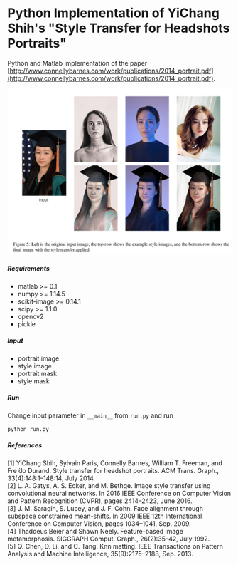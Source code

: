 # Python Implementation of YiChang Shih's "Style Transfer for Headshots Portraits"
Python and Matlab implementation of the paper [http://www.connellybarnes.com/work/publications/2014_portrait.pdf](http://www.connellybarnes.com/work/publications/2014_portrait.pdf).


![alt text](utils/ex1.png)

##### Requirements
- matlab	>= 0.1
- numpy	>= 1.14.5
- scikit-image	>= 0.14.1
- scipy	>= 1.1.0
- opencv2
- pickle

##### Input
- portrait image
- style image
- portrait mask
- style mask

##### Run
Change input parameter in `__main__` from `run.py` and run
```
python run.py
```

##### References
[1] YiChang Shih, Sylvain Paris, Connelly Barnes, William T. Freeman, and Fre ́do Durand. Style transfer for headshot portraits. ACM Trans. Graph., 33(4):148:1–148:14, July 2014.   
[2] L. A. Gatys, A. S. Ecker, and M. Bethge. Image style transfer using convolutional neural networks. In 2016 IEEE Conference on Computer Vision and Pattern Recognition (CVPR), pages 2414–2423, June 2016.   
[3] J. M. Saragih, S. Lucey, and J. F. Cohn. Face alignment through subspace constrained mean-shifts. In 2009 IEEE 12th International Conference on Computer Vision, pages 1034–1041, Sep. 2009.   
[4] Thaddeus Beier and Shawn Neely. Feature-based image metamorphosis. SIGGRAPH Comput. Graph., 26(2):35–42, July 1992.   
[5] Q. Chen, D. Li, and C. Tang. Knn matting. IEEE Transactions on Pattern Analysis and Machine Intelligence, 35(9):2175–2188, Sep. 2013.
